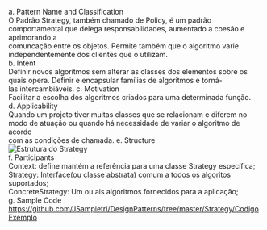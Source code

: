 a. Pattern Name and Classification<br/>
O Padrão Strategy, também chamado de Policy, é um padrão comportamental que delega responsabilidades, aumentado a coesão e aprimorando a<br/> comuncação entre os objetos. Permite também que o algoritmo varie independentemente dos clientes que o utilizam.<br/>
b. Intent<br/>
Definir novos algoritmos sem alterar as classes dos elementos sobre os quais opera. Definir e encapsular famílias de algoritmos e torná-<br/> las intercambiáveis.
c. Motivation<br/>
Facilitar a escolha dos algoritmos criados para uma determinada função.<br/>
d. Applicability<br/>
Quando um projeto tiver muitas classes que se relacionam e diferem no modo de atuação ou quando há necessidade de variar o algoritmo de acordo<br/> com as condições de chamada.
e. Structure<br/>
![Estrutura do Strategy](https://github.com/JSampietri/DesignPatterns/tree/master/Strategy/estrutura.png)<br/>
f. Participants<br/>
Context: define  mantém a referência para uma classe Strategy específica;<br/>
Strategy: Interface(ou classe abstrata) comum a todos os algoritos suportados;<br/>
ConcreteStrategy: Um ou ais algoritmos fornecidos para a aplicação;<br/>
g. Sample Code<br/>
https://github.com/JSampietri/DesignPatterns/tree/master/Strategy/CodigoExemplo<br/>
